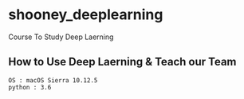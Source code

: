 # shooney_deeplearning
Course To Study Deep Laerning

## How to Use Deep Laerning & Teach our Team
```
OS : macOS Sierra 10.12.5
python : 3.6
```

